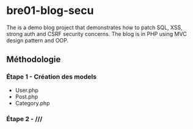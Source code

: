 # bre01-blog-secu

The is a demo blog project that demonstrates how to patch SQL, XSS, strong auth and CSRF security concerns. The blog is in PHP using MVC design pattern and OOP.

## Méthodologie

### Étape 1 - Création des models

- User.php
- Post.php
- Category.php

### Étape 2 - ///
